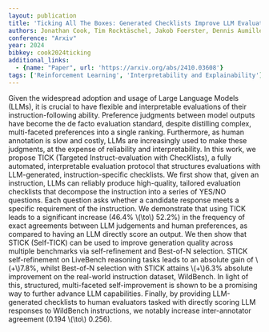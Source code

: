 ```yaml
---
layout: publication
title: 'Ticking All The Boxes: Generated Checklists Improve LLM Evaluation And Generation'
authors: Jonathan Cook, Tim Rocktäschel, Jakob Foerster, Dennis Aumiller, Alex Wang
conference: "Arxiv"
year: 2024
bibkey: cook2024ticking
additional_links:
  - {name: "Paper", url: 'https://arxiv.org/abs/2410.03608'}
tags: ['Reinforcement Learning', 'Interpretability and Explainability']
---
```

Given the widespread adoption and usage of Large Language Models (LLMs), it
is crucial to have flexible and interpretable evaluations of their
instruction-following ability. Preference judgments between model outputs have
become the de facto evaluation standard, despite distilling complex,
multi-faceted preferences into a single ranking. Furthermore, as human
annotation is slow and costly, LLMs are increasingly used to make these
judgments, at the expense of reliability and interpretability. In this work, we
propose TICK (Targeted Instruct-evaluation with ChecKlists), a fully automated,
interpretable evaluation protocol that structures evaluations with
LLM-generated, instruction-specific checklists. We first show that, given an
instruction, LLMs can reliably produce high-quality, tailored evaluation
checklists that decompose the instruction into a series of YES/NO questions.
Each question asks whether a candidate response meets a specific requirement of
the instruction. We demonstrate that using TICK leads to a significant increase
(46.4% \\(\to\\) 52.2%) in the frequency of exact agreements between LLM judgements
and human preferences, as compared to having an LLM directly score an output.
We then show that STICK (Self-TICK) can be used to improve generation quality
across multiple benchmarks via self-refinement and Best-of-N selection. STICK
self-refinement on LiveBench reasoning tasks leads to an absolute gain of
\\(+\\)7.8%, whilst Best-of-N selection with STICK attains \\(+\\)6.3% absolute
improvement on the real-world instruction dataset, WildBench. In light of this,
structured, multi-faceted self-improvement is shown to be a promising way to
further advance LLM capabilities. Finally, by providing LLM-generated
checklists to human evaluators tasked with directly scoring LLM responses to
WildBench instructions, we notably increase inter-annotator agreement (0.194
\\(\to\\) 0.256).
